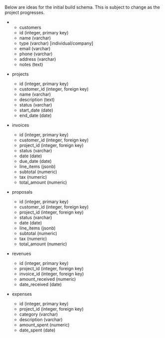 ﻿Below are ideas for the initial build schema. This is subject to change as the project progresses.

 
- - customers
  - id (integer, primary key)
  - name (varchar)
  - type (varchar) [individual/company]
  - email (varchar)
  - phone (varchar)
  - address (varchar)
  - notes (text)

- projects
  - id (integer, primary key)
  - customer_id (integer, foreign key)
  - name (varchar)
  - description (text)
  - status (varchar)
  - start_date (date)
  - end_date (date)

- invoices
  - id (integer, primary key)
  - customer_id (integer, foreign key)
  - project_id (integer, foreign key)
  - status (varchar)
  - date (date)
  - due_date (date)
  - line_items (jsonb)
  - subtotal (numeric)
  - tax (numeric)
  - total_amount (numeric)

- proposals
  - id (integer, primary key)
  - customer_id (integer, foreign key)
  - project_id (integer, foreign key)
  - status (varchar)
  - date (date)
  - line_items (jsonb)
  - subtotal (numeric)
  - tax (numeric)
  - total_amount (numeric)

- revenues
  - id (integer, primary key)
  - project_id (integer, foreign key)
  - invoice_id (integer, foreign key)
  - amount_received (numeric)
  - date_received (date)

- expenses
  - id (integer, primary key)
  - project_id (integer, foreign key)
  - category (varchar)
  - description (varchar)
  - amount_spent (numeric)
  - date_spent (date)
